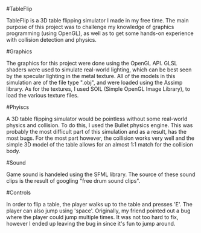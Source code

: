 #TableFlip


TableFlip is a 3D table flipping simulator I made in my free time. The main purpose of this project was to challenge my knowledge of graphics programming (using OpenGL), as well as to get some hands-on experience with collision detection and physics.


#Graphics

The graphics for this project were done using the OpenGL API. GLSL shaders were used to simulate real-world lighting, which can be best seen by the specular lighting in the metal texture. All of the models in this simulation are of the file type ".obj", and were loaded using the Assimp library. As for the textures, I used SOIL (Simple OpenGL Image Library), to load the various texture files.

#Phyiscs

A 3D table flipping simulator would be pointless without some real-world physics and collision. To do this, I used the Bullet physics engine. This was probably the most difficult part of this simulation and as a result, has the most bugs. For the most part however, the collision works very well and the simple 3D model of the table allows for an almost 1:1 match for the collision body.

#Sound

Game sound is handeled using the SFML library. The source of these sound clips is the result of googling "free drum sound clips".

#Controls

In order to flip a table, the player walks up to the table and presses 'E'. The player can also jump using 'space'. Originally, my friend pointed out a bug where the player could jump multiple times. It was not too hard to fix, however I ended up leaving the bug in since it's fun to jump around.